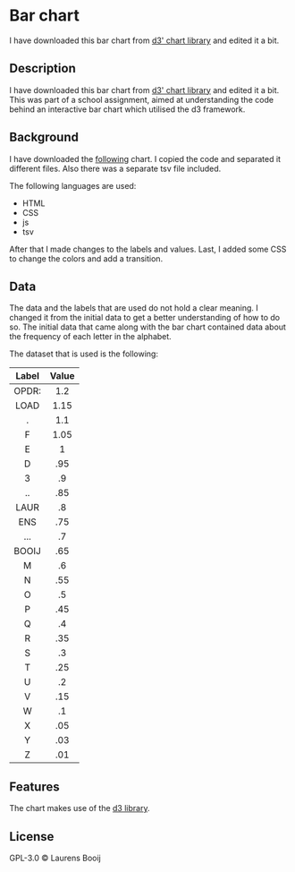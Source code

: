 # Bar chart
I have downloaded this bar chart from [d3' chart library](https://github.com/d3/d3/wiki/Gallery) and edited it a bit.
## Description
I have downloaded this bar chart from [d3' chart library](https://github.com/d3/d3/wiki/Gallery) and edited it a bit. This was part of a school assignment, aimed at understanding the code behind an interactive bar chart which utilised the d3 framework.

## Background
I have downloaded the [following](https://bl.ocks.org/mbostock/3885304) chart. I copied the code and separated it different files. Also there was a separate tsv file included.

The following languages are used:
* HTML
* CSS
* js
* tsv

After that I made changes to the labels and values. Last, I added some CSS to change the colors and add a transition.

## Data
The data and the labels that are used do not hold a clear meaning. I changed it from the initial data to get a better understanding of how to do so. The initial data that came along with the bar chart contained data about the frequency of each letter in the alphabet.

The dataset that is used is the following:

| Label         | Value         |
|:-------------:|:-------------:|
| OPDR:         | 1.2           |
| LOAD          | 1.15          |
| .             | 1.1           |
| F             | 1.05          |
| E             | 1             |
| D             | .95           |
| 3             | .9            |
| ..            | .85           |
| LAUR          | .8            |
| ENS           | .75           |
| ...           | .7            |
| BOOIJ         | .65           |
| M             | .6            |
| N             | .55           |
| O             | .5            |
| P             | .45           |
| Q             | .4            |
| R             | .35           |
| S             | .3            |
| T             | .25           |
| U             | .2            |
| V             | .15           |
| W             | .1            |
| X             | .05           |
| Y             | .03           |
| Z             | .01           |

## Features
The chart makes use of the [d3 library](https://d3js.org/).

## License
GPL-3.0 © Laurens Booij
